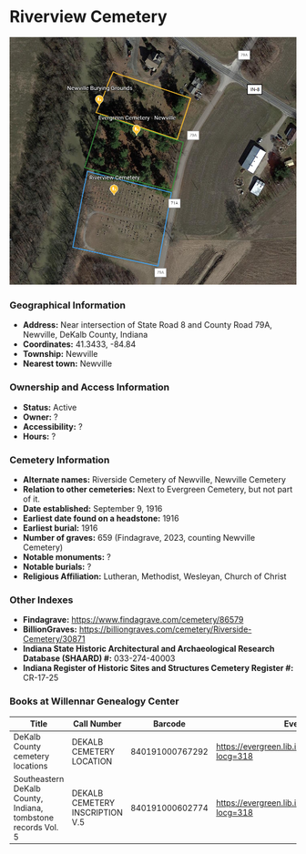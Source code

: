 # Riverview Cemetery

![Riverview Cemetery on Google Earth](https://github.com/FyoAtEPL/DeKalbCemeteries/blob/main/images/mapImages/NewvilleEarth.png "Riverview Cemetery on Google Earth")

### Geographical Information
- **Address:** Near intersection of State Road 8 and County Road 79A, Newville, DeKalb County, Indiana
- **Coordinates:** 41.3433, -84.84
- **Township:** Newville
- **Nearest town:** Newville

### Ownership and Access Information
- **Status:** Active
- **Owner:** ?
- **Accessibility:** ?
- **Hours:** ?

### Cemetery Information
- **Alternate names:** Riverside Cemetery of Newville, Newville Cemetery
- **Relation to other cemeteries:** Next to Evergreen Cemetery, but not part of it.
- **Date established:** September 9, 1916
- **Earliest date found on a headstone:** 1916
- **Earliest burial:** 1916
- **Number of graves:** 659 (Findagrave, 2023, counting Newville Cemetery)
- **Notable monuments:** ?
- **Notable burials:** ?
- **Religious Affiliation:** Lutheran, Methodist, Wesleyan, Church of Christ

### Other Indexes
- **Findagrave:** https://www.findagrave.com/cemetery/86579
- **BillionGraves:** https://billiongraves.com/cemetery/Riverside-Cemetery/30871
- **Indiana State Historic Architectural and Archaeological Research Database (SHAARD) #:** 033-274-40003
- **Indiana Register of Historic Sites and Structures Cemetery Register #:** CR-17-25

### Books at Willennar Genealogy Center

| Title | Call Number | Barcode | Evergreen Record |
| ------------ | ------------ | ------------ | ------------ |
| DeKalb County cemetery locations | DEKALB CEMETERY LOCATION | 840191000767292 | https://evergreen.lib.in.us/eg/opac/record/20670319?locg=318 |
| Southeastern DeKalb County, Indiana, tombstone records Vol. 5 | DEKALB CEMETERY INSCRIPTION V.5 | 840191000602774 | https://evergreen.lib.in.us/eg/opac/record/20670314?locg=318 |
